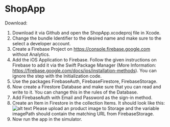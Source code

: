 # ShopApp

Download:<br/>
1. Download it via Github and open the ShopApp.xcodeproj file in Xcode.
2. Change the bundle Identifier to the desired name and make sure to the select a developer account.
3. Create a Firebase Project on https://console.firebase.google.com without Analytics.
4. Add the iOS Application to Firebase. Follow the given instructions on Firebase to add it via the Swift Package Manager (More Information: https://firebase.google.com/docs/ios/installation-methods). You can ignore the step with the Initialization code.
5. Use the packages FirebaseAuth, FirebaseFirestore, FirebaseStorage.
6. Now create a Firestore Database and make sure that you can read and write to it. You can change this in the rules of the Database.
7. Add FirebaseAuth with Email and Password as the sign-in method.
8. Create an Item in Firestore in the collection Items. It should look like this: ![alt text](https://github.com/comhendrik/ShopApp/explanationImage.png) Please upload an product image to Storage and the variable imagePath should contain the matching URL from FirebaseStorage.
9. Now run the app in the simulator.

